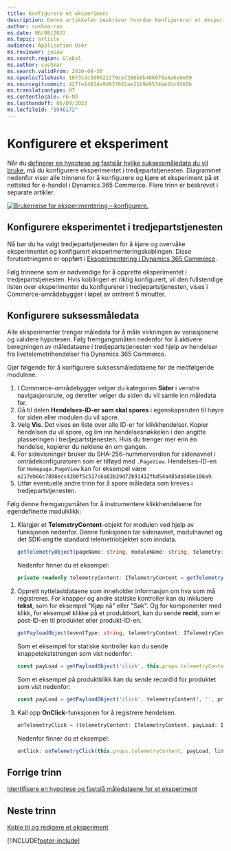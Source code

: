 ```yaml
---
title: Konfigurere et eksperiment
description: Denne artikkelen beskriver hvordan konfigurerer et eksperiment i en tredjepartstjeneste.
author: sushma-rao
ms.date: 06/08/2022
ms.topic: article
audience: Application User
ms.reviewer: josaw
ms.search.region: Global
ms.author: sushmar
ms.search.validFrom: 2020-09-30
ms.openlocfilehash: 1073cdc509622279ce7388b8b406079a4e6e9e09
ms.sourcegitcommit: 427fe14824a9d937661ae21b9e9574be2bc9360b
ms.translationtype: HT
ms.contentlocale: nb-NO
ms.lasthandoff: 06/09/2022
ms.locfileid: "8946172"
---
```

# <a name="set-up-an-experiment"></a>Konfigurere et eksperiment

Når du [definerer en hypotese og fastslår hvilke suksessmåledata du vil bruke](experimentation-identify.md), må du konfigurere eksperimentet i tredjepartstjenesten. Diagrammet nedenfor viser alle trinnene for å konfigurere og kjøre et eksperiment på et nettsted for e-handel i Dynamics 365 Commerce. Flere trinn er beskrevet i separate artikler.

[ ![Brukerreise for eksperimentering – konfigurere.](./media/experimentation_setup.svg) ](./media/experimentation_setup.svg#lightbox)


## <a name="set-up-your-experiment-in-the-third-party-service"></a>Konfigurere eksperimentet i tredjepartstjenesten
Nå bør du ha valgt tredjepartstjenesten for å kjøre og overvåke eksperimentet og konfigurert eksperimenteringskoblingen. Disse forutsetningene er oppført i [Eksperimentering i Dynamics 365 Commerce](experimentation-overview.md).

Følg trinnene som er nødvendige for å opprette eksperimentet i tredjepartstjenesten. Hvis koblingen er riktig konfigurert, vil den fullstendige listen over eksperimenter du konfigurerer i tredjepartstjenesten, vises i Commerce-områdebygger i løpet av omtrent 5 minutter.

## <a name="set-up-your-success-metrics"></a>Konfigurere suksessmåledata
Alle eksperimenter trenger måledata for å måle virkningen av variasjonene og validere hypotesen. Følg fremgangsmåten nedenfor for å aktivere beregningen av måledataene i tredjepartstjenesten ved hjelp av hendelser fra livetelemetrihendelser fra Dynamics 365 Commerce.

Gjør følgende for å konfigurere suksessmåledataene for de medfølgende modulene.

1. I Commerce-områdebygger velger du kategorien **Sider** i venstre navigasjonsrute, og deretter velger du siden du vil samle inn måledata for. 
1. Gå til delen **Hendelses-ID-er som skal spores** i egenskapsruten til høyre for siden eller modulen du vil spore.
1. Velg **Vis**. Det vises en liste over alle ID-er for klikkhendelser. Kopier hendelsen du vil spore, og lim inn hendelsesnøkkelen i den angitte plasseringen i tredjepartstjenesten. Hvis du trenger mer enn én hendelse, kopierer du nøklene én om gangen. 
1. For sidevisninger bruker du SHA-256-nummerverdien for sidenavnet i områdekonfiguratoren som er tilføyd med `.PageView`. Hendelses-ID-en for `Homepage.PageView` kan for eksempel være `e217eb66c7808ecc43b0f5c517c6a83b39d72b91412fbd54a485da9d8e186a9`.
1. Utfør eventuelle andre trinn for å spore måledata som kreves i tredjepartstjenesten.

Følg denne fremgangsmåten for å instrumentere klikkhendelsene for egendefinerte modulklikk:

1. Klargjør et **TelemetryContent**-objekt for modulen ved hjelp av funksjonen nedenfor. Denne funksjonen tar sidenavnet, modulnavnet og det SDK-angitte standard telemetriobjektet som inndata.

    ```TypeScript
    getTelemetryObject(pageName: string, moduleName: string, telemetry: ITelemetry): ITelemetryContent
    ```
    
    Nedenfor finner du et eksempel: 
    
    ```TypeScript
    private readonly telemetryContent: ITelemetryContent = getTelemetryObject(this.props.context.request.telemetryPageName!, this.props.friendlyName, this.props.telemetry);
    ```
    
1. Opprett nyttelastdataene som inneholder informasjon om hva som må registreres. For knapper og andre statiske kontroller kan du inkludere **tekst**, som for eksempel "Kjøp nå" eller "Søk". Og for komponenter med klikk, for eksempel klikke på et produktkort, kan du sende **recid**, som er post-ID-en til produktet eller produkt-ID-en.

    ```TypeScript
    getPayloadObject(eventType: string, telemetryContent: ITelemetryContent, etext: string, recid?: string): IPayLoad
    ```
    Som et eksempel for statiske kontroller kan du sende knappetekststrengen som vist nedenfor:

    ```TypeScript
    const payLoad = getPayloadObject('click', this.props.telemetryContent, 'Shop Now', '');
    ```
    Som et eksempel på produktklikk kan du sende recordId for produktet som vist nedenfor:

    ```TypeScript
    const payLoad = getPayloadObject('click', telemetryContent!, '', product.RecordId.toString());
    ```
    
1. Kall opp **OnClick**-funksjonen for å registrere hendelsen.

    ```TypeScript
    onTelemetryClick = (telemetryContent: ITelemetryContent, payLoad: IPayLoad, linkText: string) => () =>
    ```

    Nedenfor finner du et eksempel:

    ```TypeScript
    onClick: onTelemetryClick(this.props.telemetryContent, payLoad, linkText)
    ```

## <a name="previous-step"></a>Forrige trinn
[Identifisere en hypotese og fastslå måledataene for et eksperiment](experimentation-identify.md) 


## <a name="next-step"></a>Neste trinn
[Koble til og redigere et eksperiment](experimentation-connect-edit.md)


[!INCLUDE[footer-include](../includes/footer-banner.md)]
